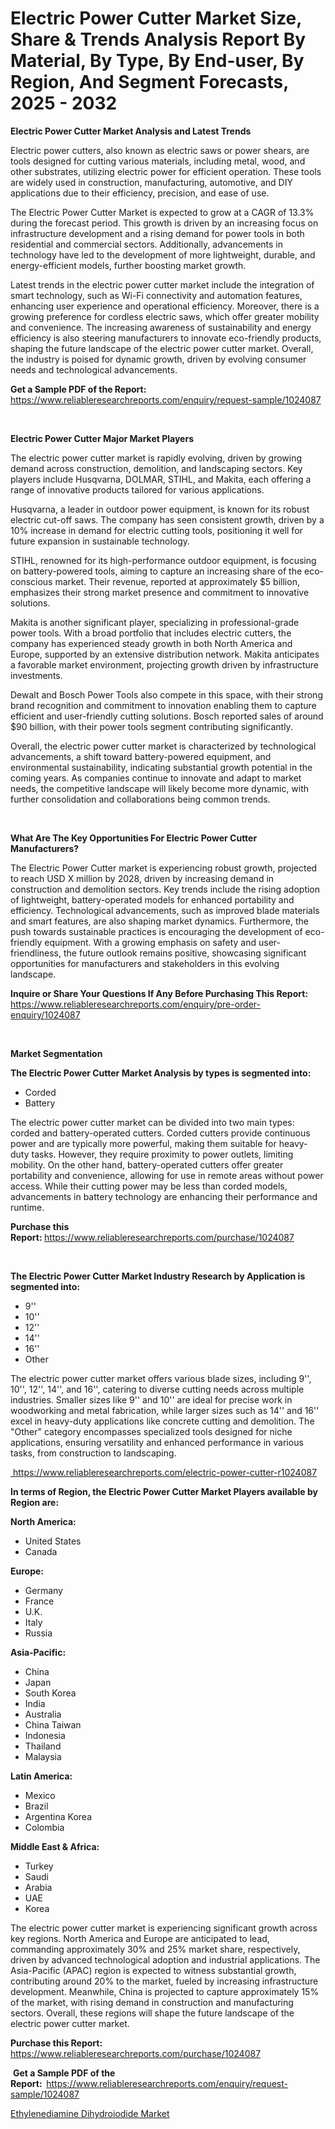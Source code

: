 <p><h1>Electric Power Cutter Market Size, Share & Trends Analysis Report By Material, By Type, By End-user, By Region, And Segment Forecasts, 2025 - 2032</h1></p><p><strong>Electric Power Cutter Market Analysis and Latest Trends</strong></p>
<p><p>Electric power cutters, also known as electric saws or power shears, are tools designed for cutting various materials, including metal, wood, and other substrates, utilizing electric power for efficient operation. These tools are widely used in construction, manufacturing, automotive, and DIY applications due to their efficiency, precision, and ease of use.</p><p>The Electric Power Cutter Market is expected to grow at a CAGR of 13.3% during the forecast period. This growth is driven by an increasing focus on infrastructure development and a rising demand for power tools in both residential and commercial sectors. Additionally, advancements in technology have led to the development of more lightweight, durable, and energy-efficient models, further boosting market growth.</p><p>Latest trends in the electric power cutter market include the integration of smart technology, such as Wi-Fi connectivity and automation features, enhancing user experience and operational efficiency. Moreover, there is a growing preference for cordless electric saws, which offer greater mobility and convenience. The increasing awareness of sustainability and energy efficiency is also steering manufacturers to innovate eco-friendly products, shaping the future landscape of the electric power cutter market. Overall, the industry is poised for dynamic growth, driven by evolving consumer needs and technological advancements.</p></p>
<p><strong>Get a Sample PDF of the Report:&nbsp;</strong> <a href="https://www.reliableresearchreports.com/enquiry/request-sample/1024087?utm_campaign=2957&utm_medium=2&utm_source=Github&utm_content=ia&utm_term=06032025&utm_id=electric-power-cutter">https://www.reliableresearchreports.com/enquiry/request-sample/1024087</a></p>
<p>&nbsp;</p>
<p><strong>Electric Power Cutter Major Market Players</strong></p>
<p><p>The electric power cutter market is rapidly evolving, driven by growing demand across construction, demolition, and landscaping sectors. Key players include Husqvarna, DOLMAR, STIHL, and Makita, each offering a range of innovative products tailored for various applications.</p><p>Husqvarna, a leader in outdoor power equipment, is known for its robust electric cut-off saws. The company has seen consistent growth, driven by a 10% increase in demand for electric cutting tools, positioning it well for future expansion in sustainable technology. </p><p>STIHL, renowned for its high-performance outdoor equipment, is focusing on battery-powered tools, aiming to capture an increasing share of the eco-conscious market. Their revenue, reported at approximately $5 billion, emphasizes their strong market presence and commitment to innovative solutions.</p><p>Makita is another significant player, specializing in professional-grade power tools. With a broad portfolio that includes electric cutters, the company has experienced steady growth in both North America and Europe, supported by an extensive distribution network. Makita anticipates a favorable market environment, projecting growth driven by infrastructure investments.</p><p>Dewalt and Bosch Power Tools also compete in this space, with their strong brand recognition and commitment to innovation enabling them to capture efficient and user-friendly cutting solutions. Bosch reported sales of around $90 billion, with their power tools segment contributing significantly.</p><p>Overall, the electric power cutter market is characterized by technological advancements, a shift toward battery-powered equipment, and environmental sustainability, indicating substantial growth potential in the coming years. As companies continue to innovate and adapt to market needs, the competitive landscape will likely become more dynamic, with further consolidation and collaborations being common trends.</p></p>
<p>&nbsp;</p>
<p><strong>What Are The Key Opportunities For Electric Power Cutter Manufacturers?</strong></p>
<p><p>The Electric Power Cutter market is experiencing robust growth, projected to reach USD X million by 2028, driven by increasing demand in construction and demolition sectors. Key trends include the rising adoption of lightweight, battery-operated models for enhanced portability and efficiency. Technological advancements, such as improved blade materials and smart features, are also shaping market dynamics. Furthermore, the push towards sustainable practices is encouraging the development of eco-friendly equipment. With a growing emphasis on safety and user-friendliness, the future outlook remains positive, showcasing significant opportunities for manufacturers and stakeholders in this evolving landscape.</p></p>
<p><strong>Inquire or Share Your Questions If Any Before Purchasing This Report:</strong> <a href="https://www.reliableresearchreports.com/enquiry/pre-order-enquiry/1024087?utm_campaign=2957&utm_medium=2&utm_source=Github&utm_content=ia&utm_term=06032025&utm_id=electric-power-cutter">https://www.reliableresearchreports.com/enquiry/pre-order-enquiry/1024087</a></p>
<p>&nbsp;</p>
<p><strong>Market Segmentation</strong></p>
<p><strong>The Electric Power Cutter Market Analysis by types is segmented into:</strong></p>
<p><ul><li>Corded</li><li>Battery</li></ul></p>
<p><p>The electric power cutter market can be divided into two main types: corded and battery-operated cutters. Corded cutters provide continuous power and are typically more powerful, making them suitable for heavy-duty tasks. However, they require proximity to power outlets, limiting mobility. On the other hand, battery-operated cutters offer greater portability and convenience, allowing for use in remote areas without power access. While their cutting power may be less than corded models, advancements in battery technology are enhancing their performance and runtime.</p></p>
<p><strong>Purchase this Report:&nbsp;</strong><a href="https://www.reliableresearchreports.com/purchase/1024087?utm_campaign=2957&utm_medium=2&utm_source=Github&utm_content=ia&utm_term=06032025&utm_id=electric-power-cutter">https://www.reliableresearchreports.com/purchase/1024087</a></p>
<p>&nbsp;</p>
<p><strong>The Electric Power Cutter Market Industry Research by Application is segmented into:</strong></p>
<p><ul><li>9''</li><li>10''</li><li>12''</li><li>14''</li><li>16''</li><li>Other</li></ul></p>
<p><p>The electric power cutter market offers various blade sizes, including 9'', 10'', 12'', 14'', and 16'', catering to diverse cutting needs across multiple industries. Smaller sizes like 9'' and 10'' are ideal for precise work in woodworking and metal fabrication, while larger sizes such as 14'' and 16'' excel in heavy-duty applications like concrete cutting and demolition. The "Other" category encompasses specialized tools designed for niche applications, ensuring versatility and enhanced performance in various tasks, from construction to landscaping.</p></p>
<p><a href="https://www.reliableresearchreports.com/electric-power-cutter-r1024087?utm_campaign=2957&utm_medium=2&utm_source=Github&utm_content=ia&utm_term=06032025&utm_id=electric-power-cutter">&nbsp;https://www.reliableresearchreports.com/electric-power-cutter-r1024087</a></p>
<p><strong>In terms of Region, the Electric Power Cutter Market Players available by Region are:</strong></p>
<p>
    <p> <strong> North America: </strong>
        <ul>
            <li>United States</li>
            <li>Canada</li>
        </ul>
        </p> 
    <p> <strong> Europe: </strong>
        <ul>
            <li>Germany</li>
            <li>France</li>
            <li>U.K.</li>
            <li>Italy</li>
            <li>Russia</li>
        </ul>
        </p> 
    <p> <strong> Asia-Pacific: </strong>
        <ul>
            <li>China</li>
            <li>Japan</li>
            <li>South Korea</li>
            <li>India</li>
            <li>Australia</li>
            <li>China Taiwan</li>
            <li>Indonesia</li>
            <li>Thailand</li>
            <li>Malaysia</li>
        </ul>
        </p> 
    <p> <strong> Latin America: </strong>
        <ul>
            <li>Mexico</li>
            <li>Brazil</li>
            <li>Argentina Korea</li>
            <li>Colombia</li>
        </ul>
        </p> 
    <p> <strong> Middle East & Africa: </strong>
        <ul>
            <li>Turkey</li>
            <li>Saudi</li>
            <li>Arabia</li>
            <li>UAE</li>
            <li>Korea</li>
        </ul>
    </p>
    </p>
<p><p>The electric power cutter market is experiencing significant growth across key regions. North America and Europe are anticipated to lead, commanding approximately 30% and 25% market share, respectively, driven by advanced technological adoption and industrial applications. The Asia-Pacific (APAC) region is expected to witness substantial growth, contributing around 20% to the market, fueled by increasing infrastructure development. Meanwhile, China is projected to capture approximately 15% of the market, with rising demand in construction and manufacturing sectors. Overall, these regions will shape the future landscape of the electric power cutter market.</p></p>
<p><strong>Purchase this Report: </strong><a href="https://www.reliableresearchreports.com/purchase/1024087?utm_campaign=2957&utm_medium=2&utm_source=Github&utm_content=ia&utm_term=06032025&utm_id=electric-power-cutter">https://www.reliableresearchreports.com/purchase/1024087</a></p>
<p>&nbsp;<strong>Get a Sample PDF of the Report:&nbsp;&nbsp;</strong><a href="https://www.reliableresearchreports.com/enquiry/request-sample/1024087?utm_campaign=2957&utm_medium=2&utm_source=Github&utm_content=ia&utm_term=06032025&utm_id=electric-power-cutter">https://www.reliableresearchreports.com/enquiry/request-sample/1024087</a></p>
<p><strong></strong></p>
<p><p><a href="https://github.com/dolorespeddico90/Market-Research-Report-List-1/blob/main/ethylenediamine-dihydroiodide-market.md?utm_campaign=2957&utm_medium=2&utm_source=Github&utm_content=ia&utm_term=06032025&utm_id=electric-power-cutter">Ethylenediamine Dihydroiodide Market</a></p></p>